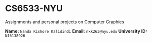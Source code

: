 # CS6533-NYU
Assignments and personal projects on Computer Graphics

**Name:** `Nanda Kishore Kalidindi`
**Email:** `nkk263@nyu.edu`
**University ID:** `N16138926`
